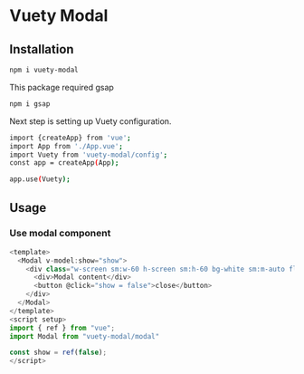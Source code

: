 # Vuety Modal

## Installation

```bash
npm i vuety-modal
```

This package required gsap

```bash
npm i gsap
```

Next step is setting up Vuety configuration.

```bash
import {createApp} from 'vue';
import App from './App.vue';
import Vuety from 'vuety-modal/config';
const app = createApp(App);

app.use(Vuety);
```

## Usage

### Use modal component

```js
<template>
  <Modal v-model:show="show">
    <div class="w-screen sm:w-60 h-screen sm:h-60 bg-white sm:m-auto flex flex-col items-center justify-center p-8">
      <div>Modal content</div>
      <button @click="show = false">close</button>
    </div>
  </Modal>
</template>
<script setup>
import { ref } from "vue";
import Modal from "vuety-modal/modal"

const show = ref(false);
</script>
```

